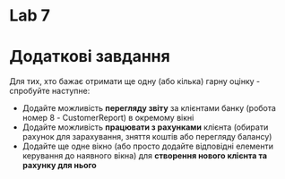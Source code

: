 # Lab 7
# Додаткові завдання 
Для тих, хто бажає отримати ще одну (або кілька) гарну оцінку - спробуйте наступне: 
- Додайте можливість **перегляду звіту** за клієнтами банку (робота номер 8 - CustomerReport) в окремому вікні 
- Додайте можливість **працювати з рахунками** клієнта (обирати рахунок для зарахування, зняття коштів або перегляду балансу)
- Додайте ще одне вікно (або просто додайте відповідні елементи керування до наявного вікна) для **створення нового клієнта та рахунку для нього**
